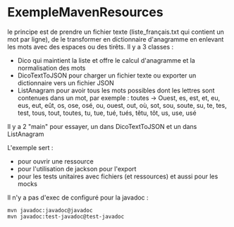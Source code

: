 # ExempleMavenResources

le principe est de prendre un fichier texte (liste_français.txt qui contient un mot par ligne), de le transformer en dictionnaire d'anagramme en enlevant les mots avec des espaces ou des tirêts. 
Il y a 3 classes : 
 * Dico qui maintient la liste et offre le calcul d'anagramme et la normalisation des mots
 * DicoTextToJSON pour charger un fichier texte ou exporter un dictionnaire vers un fichier JSON
 * ListAnagram pour avoir tous les mots possibles dont les lettres sont contenues dans un mot, par exemple : toutes -> Ouest, es, est, et, eu, eus, eut, eût, os, ose, osé, ou, ouest, out, où, sot, sou, soute, su, te, tes, test, tous, tout, toutes, tu, tue, tué, tués, têtu, tôt, us, use, usé

Il y a 2 "main" pour essayer, un dans DicoTextToJSON et un dans ListAnagram

L'exemple sert : 
 * pour ouvrir une ressource
 * pour l'utilisation de jackson pour l'export
 * pour les tests unitaires avec fichiers (et ressources) et aussi pour les mocks

Il n'y a pas d'exec de configuré
pour la javadoc : 
```
mvn javadoc:javadoc@javadoc
mvn javadoc:test-javadoc@test-javadoc
```